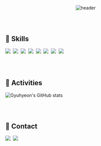 <div align="center">

![header](https://capsule-render.vercel.app/api?type=soft&color=auto&height=140&section=header&text=Hwang,%20GyuHyeon&animation=fadeIn&fontSize=60)

</div>
<br/><br/>

## 🔧 Skills
<!--
https://simpleicons.org
<img src="https://img.shields.io/badge/쓰고자하는_텍스트-컬러코드?style=flat-square&logo=simpleicons에서_아이콘이름&logoColor=white"/>&nbsp;
-->

<img src="https://img.shields.io/badge/C++-00599C?style=flat-square&logo=C%2B%2B&logoColor=white"/>&nbsp;
<img src="https://img.shields.io/badge/Python-3766AB?style=flat-square&logo=Python&logoColor=white"/>&nbsp;
<img src="https://img.shields.io/badge/Django-092E20?style=flat-square&logo=Django&logoColor=white"/>&nbsp;
<img src="https://img.shields.io/badge/Flask-000000?style=flat-square&logo=Flask&logoColor=white"/>&nbsp;
<img src="https://img.shields.io/badge/MySQL-4479A1?style=flat-square&logo=MySQL&logoColor=white"/>&nbsp;
<img src="https://img.shields.io/badge/Docker-2496ED?style=flat-square&logo=Docker&logoColor=white"/>&nbsp;
<img src="https://img.shields.io/badge/Amazon Web Service-232F3E?style=flat-square&logo=Amazon AWS&logoColor=white"/>&nbsp;
<img src="https://img.shields.io/badge/Git-F05032?style=flat-square&logo=Git&logoColor=white"/>&nbsp;

<br/><br/>

## 🌱 Activities
![Gyuhyeon's GitHub stats](https://github-readme-stats.vercel.app/api?username=hgyuhyeon&show_icons=true&theme=dark)

<br/><br/>

## 💼 Contact
<a href="mailto:hwgyuhyeon@gmail.com"><img src="https://img.shields.io/badge/Gmail-EA4335?style=flat-square&logo=Gmail&logoColor=white"/></a>&nbsp;
<a href="https://www.linkedin.com/in/gyuhyeon"><img src="https://img.shields.io/badge/LinkedIn-0A66C2?style=flat-square&logo=linkedin&logoColor=white"/></a>&nbsp;
